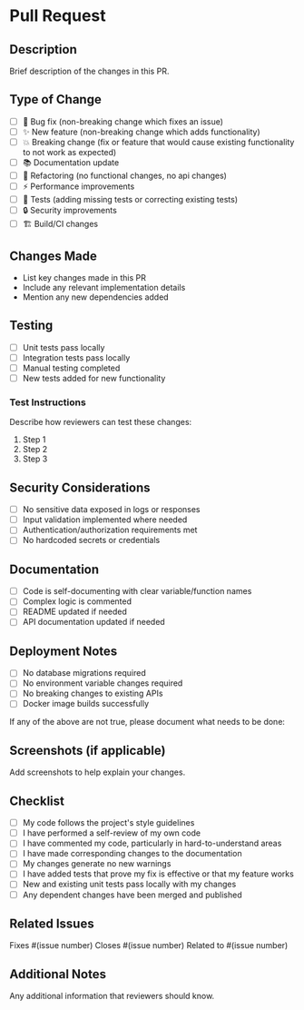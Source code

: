# Pull Request

## Description

Brief description of the changes in this PR.

## Type of Change

- [ ] 🐛 Bug fix (non-breaking change which fixes an issue)
- [ ] ✨ New feature (non-breaking change which adds functionality)
- [ ] 💥 Breaking change (fix or feature that would cause existing functionality to not work as expected)
- [ ] 📚 Documentation update
- [ ] 🔧 Refactoring (no functional changes, no api changes)
- [ ] ⚡ Performance improvements
- [ ] 🧪 Tests (adding missing tests or correcting existing tests)
- [ ] 🔒 Security improvements
- [ ] 🏗️ Build/CI changes

## Changes Made

- List key changes made in this PR
- Include any relevant implementation details
- Mention any new dependencies added

## Testing

- [ ] Unit tests pass locally
- [ ] Integration tests pass locally
- [ ] Manual testing completed
- [ ] New tests added for new functionality

### Test Instructions

Describe how reviewers can test these changes:

1. Step 1
2. Step 2
3. Step 3

## Security Considerations

- [ ] No sensitive data exposed in logs or responses
- [ ] Input validation implemented where needed
- [ ] Authentication/authorization requirements met
- [ ] No hardcoded secrets or credentials

## Documentation

- [ ] Code is self-documenting with clear variable/function names
- [ ] Complex logic is commented
- [ ] README updated if needed
- [ ] API documentation updated if needed

## Deployment Notes

- [ ] No database migrations required
- [ ] No environment variable changes required
- [ ] No breaking changes to existing APIs
- [ ] Docker image builds successfully

If any of the above are not true, please document what needs to be done:

## Screenshots (if applicable)

Add screenshots to help explain your changes.

## Checklist

- [ ] My code follows the project's style guidelines
- [ ] I have performed a self-review of my own code
- [ ] I have commented my code, particularly in hard-to-understand areas
- [ ] I have made corresponding changes to the documentation
- [ ] My changes generate no new warnings
- [ ] I have added tests that prove my fix is effective or that my feature works
- [ ] New and existing unit tests pass locally with my changes
- [ ] Any dependent changes have been merged and published

## Related Issues

Fixes #(issue number)
Closes #(issue number)
Related to #(issue number)

## Additional Notes

Any additional information that reviewers should know.
